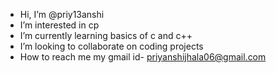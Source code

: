 -  Hi, I’m @priy13anshi
-  I’m interested in cp 
-  I’m currently learning basics of c and c++
-  I’m looking to collaborate on coding projects 
-  How to reach me my gmail id- priyanshijhala06@gmail.com 

<!---
priy13anshi/priy13anshi is a ✨ special ✨ repository because its `README.md` (this file) appears on your GitHub profile.
You can click the Preview link to take a look at your changes.
--->
